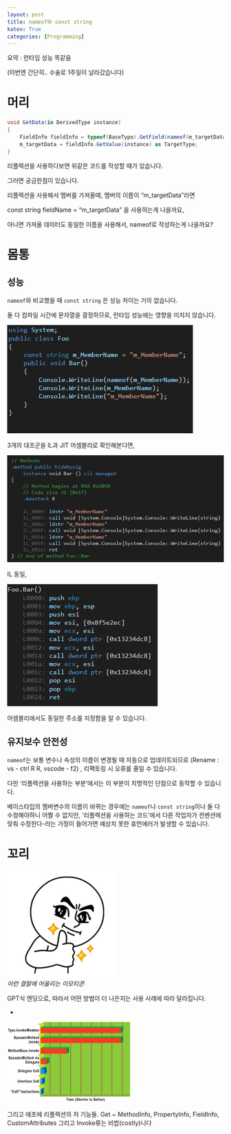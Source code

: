 ```yaml
---
layout: post
title: nameof와 const string
katex: True
categories: [Programming]
---
```


요약 : 런타임 성능 똑같음

(이번엔 간단히.. 수술로 1주일이 날라갔습니다)

# 머리

```csharp
void GetData(in DerivedType instance)
{
    FieldInfo fieldInfo = typeof(BaseType).GetField(nameof(m_targetData), BindingFlags.NonPublic | BindingFlags.Instance);
    m_targetData = fieldInfo.GetValue(instance) as TargetType;
}
```

리플렉션을 사용하다보면 위같은 코드를 작성할 때가 있습니다.

그러면 궁금한점이 있습니다.

리플렉션을 사용해서 멤버를 가져올때, 멤버의 이름이 “m_targetData”라면 

const string fieldName = “m_targetData” 을 사용하는게 나을까요,

아니면 가져올 데이터도 동일한 이름을 사용해서, nameof로 작성하는게 나을까요?

# 몸통

## 성능

<code>nameof</code>와 비교했을 때 <code>const string</code> 은 성능 차이는 거의 없습니다. 

둘 다 컴파일 시간에 문자열을 결정하므로, 런타임 성능에는 영향을 미치지 않습니다.

![Untitled](assets/nameof_const_string/Untitled.png)

3개의 대조군을 IL과 JIT 어셈블리로 확인해본다면,

![Untitled](assets/nameof_const_string/Untitled%201.png)

IL 동일,

![Untitled](assets/nameof_const_string/Untitled%202.png)

어셈블리에서도 동일한 주소를 지정함을 알 수 있습니다.

## 유지보수 안전성

<code>nameof</code>는 보통 변수나 속성의 이름이 변경될 때 자동으로 업데이트되므로
(Rename : vs - ctrl R R, vscode - f2) , 리팩토링 시 오류를 줄일 수 있습니다.

다만 ‘리플렉션을 사용하는 부분’에서는 이 부분이 치명적인 단점으로 동작할 수 있습니다. 

베이스타입의 멤버변수의 이름이 바뀌는 경우에는 <code>nameof</code>나 <code>const string</code>이나 둘 다 수정해야하니 어쩔 수 없지만, ‘리플렉션을 사용하는 코드’에서 다른 작업자가 컨벤션에 맞춰 수정한다-라는 가정이 들어가면 예상치 못한 휴먼에러가 발생할 수 있습니다.

# 꼬리

![이런 결말에 어울리는 이모티콘](assets/nameof_const_string/Untitled%203.png)\
*이런 결말에 어울리는 이모티콘*

GPT식 엔딩으로, 따라서 어떤 방법이 더 나은지는 사용 사례에 따라 달라집니다.

+

![Untitled](assets/nameof_const_string/Untitled%204.png)

그리고 애초에 리플렉션의 저 기능들. Get ~ MethodInfo, PropertyInfo, FieldInfo, CustomAttributes 그리고 Invoke류는 비쌉(costly)니다